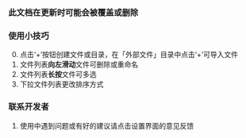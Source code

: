 ### 此文档在更新时可能会被覆盖或删除

### 使用小技巧

0. 点击‘+’按钮创建文件或目录，在「外部文件」目录中点击‘+’可导入文件
1. 文件列表**向左滑动**文件可删除或重命名
2. 文件列表**长按**文件可多选
3. 下拉文件列表更改排序方式

### 联系开发者

1. 使用中遇到问题或有好的建议请点击设置界面的意见反馈

